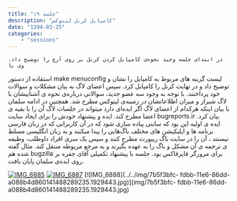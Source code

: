 ```yaml
---
title: "جلسه ۱۹"
description: "کامپایل کرنل لینوکس"
date: "1394-03-25"
categories:
    - "sessions"
---
```

    در ابتدای جلسه وحید نحوه‌ی کامپایل کردن کرنل بر روی آرچ را توضیح داد. وی با
استفاده از دستور make menuconfig لیست گزینه های مربوط به کامپایل را نشان و
توضیح داد و در نهایت کرنل را کامپایل کرد. سپس اعضای لاگ به بیان مشکلات و
سوالات خود پرداختند. با توجه به وجود سه عضو جدید، سوالاتی درباره‌ی نحوه ی
آشناییشان با لاگ شیراز و میزان اطلاعاتشان در زمینه‌ی لینوکس مطرح شد. همچنین در
ادامه سلمان با بیان اینکه هرکدام از اعضای لاگ اگر ایده‌ای دارد میتواند در
جلسات لاگ آن را با بقیه ی اعضا مطرح کند. ایده و پیشنهاد خودش را برای ایجاد
سایت bugreports.ir بیان کرد. ایده ی اولیه این بود که سایتی پیاده سازی شود که
در آن کاربرانی که در زبان فارسی برنامه ها و اپلیکیشن های مختلف باگ‌هایی را
پیدا میکنند و به زبان انگلیسی مسلط نیستند ، آن را در سایت باگ ریپورت مطرح کنند
و سپس یک سری افراد داوطلب، وظیفه ی ترجمه ی آن مشکل و باگ را به عهده بگیرند و
به مرجع مربوطه منتقل کند. مثال گفته شده هم bugzilla برای مرورگر فایرفاکس بود.
جلسه با پیشنهاد تکمیلی آقای جفره بر روی ایده‌ی سلمان پایان یافت.

[![IMG_6885](../../img/7b5f3936-fdbb-11e6-86dd-a088b4d860141488289235.1928906.jpg)](img/7b5f3936-fdbb-11e6-86dd-a088b4d860141488289235.1928906.jpg)
[![IMG_6887](../../img/7b5f3b0c-fdbb-11e6-86dd-a088b4d860141488289235.1929216.jpg)](img/7b5f3b0c-fdbb-11e6-86dd-a088b4d860141488289235.1929216.jpg)
[![IMG_6888](../../img/7b5f3bfc-
fdbb-11e6-86dd-a088b4d860141488289235.1929443.jpg)](img/7b5f3bfc-
fdbb-11e6-86dd-a088b4d860141488289235.1929443.jpg)
